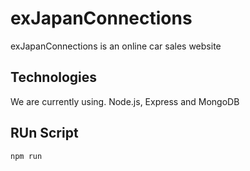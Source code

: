 # exJapanConnections
 exJapanConnections is an online car sales website

## Technologies
We are currently using.
    Node.js, Express and MongoDB
    
## RUn Script
    npm run 
    

    